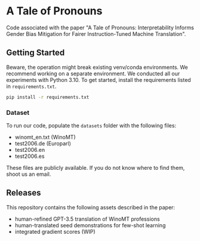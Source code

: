 # A Tale of Pronouns

Code associated with the paper "A Tale of Pronouns: Interpretability Informs Gender Bias Mitigation for Fairer Instruction-Tuned Machine Translation".

## Getting Started

Beware, the operation might break existing venv/conda environments. We recommend working on a separate environment.
We conducted all our experiments with Python 3.10. To get started, install the requirements listed in `requirements.txt`.

```bash
pip install -r requirements.txt
```

### Dataset

To run our code, populate the `datasets` folder with the following files:

- winomt_en.txt (WinoMT)
- test2006.de (Europarl)
- test2006.en
- test2006.es

These files are publicly available. If you do not know where to find them, shoot us an email.

## Releases

This repository contains the following assets described in the paper:

- human-refined GPT-3.5 translation of WinoMT professions
- human-translated seed demonstrations for few-shot learning
- integrated gradient scores (WIP)
